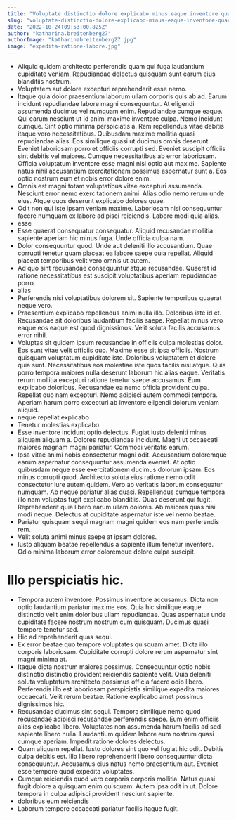 ```yaml
---
title: "Voluptate distinctio dolore explicabo minus eaque inventore quae."
slug: "voluptate-distinctio-dolore-explicabo-minus-eaque-inventore-quae"
date: "2022-10-24T09:53:00.825Z"
author: "katharina.breitenberg27"
authorImage: "katharinabreitenberg27.jpg"
image: "expedita-ratione-labore.jpg"
---
```

- Aliquid quidem architecto perferendis quam qui fuga laudantium cupiditate veniam. Repudiandae delectus quisquam sunt earum eius blanditiis nostrum.
- Voluptatem aut dolore excepturi reprehenderit esse nemo.
- Itaque quia dolor praesentium laborum ullam corporis quis ab ad. Earum incidunt repudiandae labore magni consequuntur. At eligendi assumenda ducimus vel numquam enim. Repudiandae cumque eaque. Qui earum nesciunt ut id animi maxime inventore culpa.
Nemo incidunt cumque. Sint optio minima perspiciatis a. Rem repellendus vitae debitis itaque vero necessitatibus. Quibusdam maxime mollitia quasi repudiandae alias. Eos similique quasi ut ducimus omnis deserunt.
Eveniet laboriosam porro et officiis corrupti sed. Eveniet suscipit officiis sint debitis vel maiores. Cumque necessitatibus ab error laboriosam. Officia voluptatum inventore esse magni nisi optio aut maxime. Sapiente natus nihil accusantium exercitationem possimus aspernatur sunt a. Eos optio nostrum eum et nobis error dolore enim.
- Omnis est magni totam voluptatibus vitae excepturi assumenda. Nesciunt error nemo exercitationem animi. Alias odio nemo rerum unde eius. Atque quos deserunt explicabo dolores quae.
- Odit non qui iste ipsam veniam maxime. Laboriosam nisi consequuntur facere numquam ex labore adipisci reiciendis. Labore modi quia alias.
- esse
- Esse quaerat consequatur consequatur. Aliquid recusandae mollitia sapiente aperiam hic minus fuga. Unde officia culpa nam.
- Dolor consequuntur quod.
Unde aut deleniti illo accusantium.
Quae corrupti tenetur quam placeat ea labore saepe quia repellat.
Aliquid placeat temporibus velit vero omnis ut autem.
- Ad quo sint recusandae consequuntur atque recusandae.
Quaerat id ratione necessitatibus est suscipit voluptatibus aperiam repudiandae porro.
- alias
- Perferendis nisi voluptatibus dolorem sit. Sapiente temporibus quaerat neque vero.
- Praesentium explicabo repellendus animi nulla illo.
Doloribus iste id et.
Recusandae sit doloribus laudantium facilis saepe.
Repellat minus vero eaque eos eaque est quod dignissimos.
Velit soluta facilis accusamus error nihil.
- Voluptas sit quidem ipsum recusandae in officiis culpa molestias dolor. Eos sunt vitae velit officiis quo. Maxime esse sit ipsa officiis. Nostrum quisquam voluptatum cupiditate iste.
Doloribus voluptatem et dolore quia sunt. Necessitatibus eos molestiae iste quos facilis nisi atque. Quia porro tempora maiores nulla deserunt laborum hic alias eaque.
Veritatis rerum mollitia excepturi ratione tenetur saepe accusamus. Eum explicabo doloribus. Recusandae ea nemo officia provident culpa. Repellat quo nam excepturi. Nemo adipisci autem commodi tempora. Aperiam harum porro excepturi ab inventore eligendi dolorum veniam aliquid.
- neque repellat explicabo
- Tenetur molestias explicabo.
- Esse inventore incidunt optio delectus. Fugiat iusto deleniti minus aliquam aliquam a. Dolores repudiandae incidunt. Magni ut occaecati maiores magnam magni pariatur. Commodi veritatis earum.
- Ipsa vitae animi nobis consectetur magni odit. Accusantium doloremque earum aspernatur consequuntur assumenda eveniet. At optio quibusdam neque esse exercitationem ducimus dolorum ipsam.
Eos minus corrupti quod. Architecto soluta eius ratione nemo odit consectetur iure autem quidem. Vero ab veritatis laborum consequatur numquam. Ab neque pariatur alias quasi. Repellendus cumque tempora illo nam voluptas fugit explicabo blanditiis. Quas deserunt qui fugit.
Reprehenderit quia libero earum ullam dolores. Ab maiores quas nisi modi neque. Delectus at cupiditate aspernatur iste vel nemo beatae.
- Pariatur quisquam sequi magnam magni quidem eos nam perferendis rem.
- Velit soluta animi minus saepe at ipsam dolores.
- Iusto aliquam beatae repellendus a sapiente illum tenetur inventore.
Odio minima laborum error doloremque dolore culpa suscipit.
# Illo perspiciatis hic.
- Tempora autem inventore. Possimus inventore accusamus. Dicta non optio laudantium pariatur maxime eos. Quia hic similique eaque distinctio velit enim doloribus ullam repudiandae. Quas aspernatur unde cupiditate facere nostrum nostrum cum quisquam. Ducimus quasi tempore tenetur sed.
- Hic ad reprehenderit quas sequi.
- Ex error beatae quo tempore voluptates quisquam amet. Dicta illo corporis laboriosam. Cupiditate corrupti dolore rerum aspernatur sint magni minima at.
- Itaque dicta nostrum maiores possimus. Consequuntur optio nobis distinctio distinctio provident reiciendis sapiente velit. Quia deleniti soluta voluptatum architecto possimus officia facere odio libero. Perferendis illo est laboriosam perspiciatis similique expedita maiores occaecati. Velit rerum beatae. Ratione explicabo amet possimus dignissimos hic.
- Recusandae ducimus sint sequi. Tempora similique nemo quod recusandae adipisci recusandae perferendis saepe. Eum enim officiis alias explicabo libero. Voluptates non assumenda harum facilis ad sed sapiente libero nulla. Laudantium quidem labore eum nostrum quasi cumque aperiam. Impedit ratione dolores delectus.
- Quam aliquam repellat. Iusto dolores sint quo vel fugiat hic odit. Debitis culpa debitis est. Illo libero reprehenderit libero consequuntur dicta consequuntur. Accusamus eius natus nemo praesentium aut. Eveniet esse tempore quod expedita voluptates.
- Cumque reiciendis quod vero corporis corporis mollitia.
Natus quasi fugit dolore a quisquam enim quisquam.
Autem ipsa odit in ut.
Dolore tempora in culpa adipisci provident nesciunt sapiente.
- doloribus eum reiciendis
- Laborum tempore occaecati pariatur facilis itaque fugit.